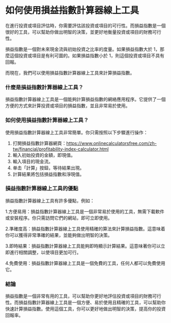 如何使用損益指數計算器線上工具
===============

在進行投資或項目評估時，你需要評估該投資或項目的可行性。而損益指數是一個很好的工具，可以幫助你做出明智的決策，並更好地衡量投資或項目的財務可行性。

損益指數是一個對未來現金流與初始投資之比率的度量。如果損益指數大於 1，那麼這個投資或項目是有利可圖的。如果損益指數小於 1，則這個投資或項目不具有回報。

而現在，我們可以使用損益指數計算器線上工具來計算損益指數。

### 什麼是損益指數計算器線上工具？

損益指數計算器線上工具是一個能夠計算損益指數的網絡應用程序。它提供了一個方便的方式來計算投資或項目的損益指數，並且非常易於使用。

### 如何使用損益指數計算器線上工具？

使用損益指數計算器線上工具非常簡單。你只需按照以下步驟進行操作：

1. 打開損益指數計算器網頁：<https://www.onlinecalculatorsfree.com/zh-tw/financial/profitability-index-calculator.html>
2. 輸入初始投資的金額，即現值。
3. 輸入項目的現金流。
4. 单击「計算」按鈕，等待結果出現。
5. 計算結果將包括損益指數和淨現值。

### 損益指數計算器線上工具的優點

損益指數計算器線上工具有許多優點，例如：

1.方便易用：損益指數計算器線上工具是一個非常易於使用的工具，無需下載軟件或安裝程序。你只需訪問它們的網站，即可立即使用。

2.準確度高：損益指數計算器線上工具使用精確的算法來計算損益指數。這意味着你可以獲得非常準確的結果，並能夠做出明智的決策。

3.即時結果：損益指數計算器線上工具能夠即時顯示計算結果。這意味著你可以立即進行相關調整，以使項目更加可行。

4.免費使用：損益指數計算器線上工具是一個免費的工具，任何人都可以免費使用它。

### 結論

損益指數是一個非常有用的工具，可以幫助你更好地評估投資或項目的財務可行性。而損益指數計算器線上工具是一個方便、易於使用且精確的工具，可以幫助你快速計算損益指數。使用這個工具，你可以更好地做出明智的決策，提高你的投資回報率。